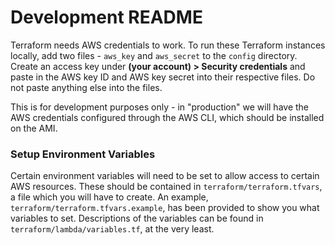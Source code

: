 # Development README

Terraform needs AWS credentials to work. To run these Terraform instances locally, add 
two files - `aws_key` and `aws_secret` to the `config` directory. Create an access key 
under **(your account) > Security credentials** and paste in the AWS key ID and AWS key
secret into their respective files. Do not paste anything else into the files.

This is for development purposes only - in "production" we will have the AWS credentials
configured through the AWS CLI, which should be installed on the AMI.

### Setup Environment Variables

Certain environment variables will need to be set to allow access to certain AWS resources.
These should be contained in `terraform/terraform.tfvars`, a file which you will have to
create. An example, `terraform/terraform.tfvars.example`, has been provided to show you
what variables to set. Descriptions of the variables can be found in `terraform/lambda/variables.tf`,
at the very least.
